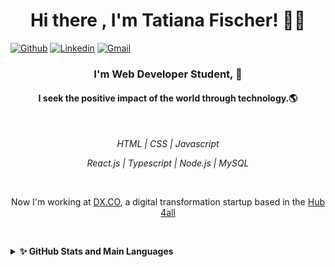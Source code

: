 <h1 align="center"> Hi there , I'm Tatiana Fischer! 👋💙 </h1>

[![Github](https://img.shields.io/badge/-Github-000?style=flat&logo=Github&logoColor=white)](https://github.com/TatianaFischer)
[![Linkedin](https://img.shields.io/badge/-LinkedIn-blue?style=flat&logo=Linkedin&logoColor=white)](https://www.linkedin.com/in/tatianaffischer/)
[![Gmail](https://img.shields.io/badge/-Gmail-c14438?style=flat&logo=Gmail&logoColor=white)](mailto:tatiana.fischer@acad.pucrs.br)

<h3 align="center"> I'm Web Developer Student, 🚀 </h3>
<h4 align="center"> I seek the positive impact of the world through technology.🌎 </h4>

 
 <br/>
 
<i> <p align="center">    HTML | CSS | Javascript <p> </i>
<i> <p align="center"> React.js | Typescript | Node.js | MySQL <p> </i><br/><p align="center">Now I'm working at [DX.CO](http://marketing.4all.com/dxco), a digital transformation startup based in the [Hub 4all](https://4all.com/)</p>
<br/>
<details>
  <summary><b>✨ GitHub Stats and Main Languages</b></summary>

  ![TatianaFischer's GitHub stats](https://github-readme-stats.vercel.app/api?username=TatianaFischer&show_icons=true&theme=default)


 

  ![Top Langs](https://github-readme-stats.vercel.app/api/top-langs/?username=TatianaFischer&layout=)
</details>

